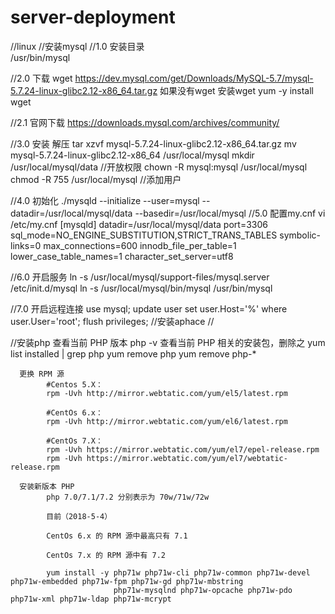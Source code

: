 # server-deployment

//linux
//安装mysql
//1.0 安装目录  
           /usr/bin/mysql

//2.0 下载 
           wget https://dev.mysql.com/get/Downloads/MySQL-5.7/mysql-5.7.24-linux-glibc2.12-x86_64.tar.gz
           如果没有wget 安装wget yum -y install wget
      
//2.1 官网下载 https://downloads.mysql.com/archives/community/

//3.0 安装 解压 tar xzvf mysql-5.7.24-linux-glibc2.12-x86_64.tar.gz
           mv mysql-5.7.24-linux-glibc2.12-x86_64 /usr/local/mysql
           mkdir /usr/local/mysql/data
           //开放权限
           chown -R mysql:mysql /usr/local/mysql
           chmod -R 755 /usr/local/mysql
           //添加用户
           
//4.0 初始化 ./mysqld --initialize --user=mysql --datadir=/usr/local/mysql/data --basedir=/usr/local/mysql
//5.0 配置my.cnf vi /etc/my.cnf
           [mysqld]
           datadir=/usr/local/mysql/data
           port=3306
           sql_mode=NO_ENGINE_SUBSTITUTION,STRICT_TRANS_TABLES
           symbolic-links=0
           max_connections=600
           innodb_file_per_table=1
           lower_case_table_names=1
           character_set_server=utf8
           
//6.0 开启服务
           ln -s /usr/local/mysql/support-files/mysql.server /etc/init.d/mysql
           ln -s /usr/local/mysql/bin/mysql /usr/bin/mysql
      
//7.0 开启远程连接
           use mysql;
           update user set user.Host='%' where user.User='root';
           flush privileges;
//安装aphace 
//

//安装php
      查看当前 PHP 版本
            php -v
            查看当前 PHP 相关的安装包，删除之
            yum list installed | grep php
            yum remove php
            yum remove php-*
            
      更换 RPM 源
            #Centos 5.X：
            rpm -Uvh http://mirror.webtatic.com/yum/el5/latest.rpm

            #CentOs 6.x：
            rpm -Uvh http://mirror.webtatic.com/yum/el6/latest.rpm

            #CentOs 7.X：
            rpm -Uvh https://mirror.webtatic.com/yum/el7/epel-release.rpm
            rpm -Uvh https://mirror.webtatic.com/yum/el7/webtatic-release.rpm
            
      安装新版本 PHP
            php 7.0/7.1/7.2 分别表示为 70w/71w/72w
 
            目前（2018-5-4）

            CentOs 6.x 的 RPM 源中最高只有 7.1

            CentOs 7.x 的 RPM 源中有 7.2
            
            yum install -y php71w php71w-cli php71w-common php71w-devel php71w-embedded php71w-fpm php71w-gd php71w-mbstring 
                           php71w-mysqlnd php71w-opcache php71w-pdo php71w-xml php71w-ldap php71w-mcrypt






